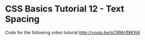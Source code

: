 CSS Basics Tutorial 12 - Text Spacing
=====================================

Code for the following video tutorial http://youtu.be/pCRMcfNKXj8
